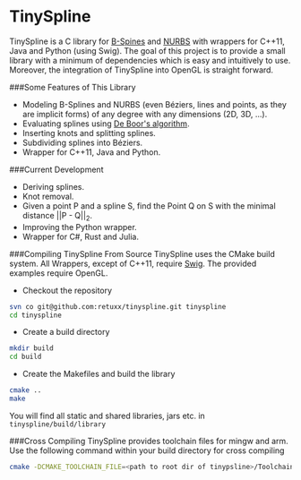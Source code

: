 TinySpline
========

TinySpline is a C library for [B-Spines](https://en.wikipedia.org/wiki/B-spline) 
and [NURBS](https://de.wikipedia.org/wiki/Non-Uniform_Rational_B-Spline) 
with wrappers for C++11, Java and Python (using Swig). The goal of this 
project is to provide a small library with a minimum of dependencies 
which is easy and intuitively to use. Moreover, the integration of 
TinySpline into OpenGL is straight forward.

###Some Features of This Library
- Modeling B-Splines and NURBS (even Béziers, lines and points, as 
they are implicit forms) of any degree with any dimensions (2D, 3D, ...).
- Evaluating splines using [De Boor's algorithm](https://en.wikipedia.org/wiki/De_Boor%27s_algorithm).
- Inserting knots and splitting splines.
- Subdividing splines into Béziers.
- Wrapper for C++11, Java and Python.

###Current Development
- Deriving splines.
- Knot removal.
- Given a point P and a spline S, find the Point Q on S with the 
minimal distance ||P - Q||<sub>2</sub>.
- Improving the Python wrapper.
- Wrapper for C#, Rust and Julia.

###Compiling TinySpline From Source
TinySpline uses the CMake build system. All Wrappers, except of C++11, 
require [Swig](http://www.swig.org/). The provided examples require 
OpenGL.

- Checkout the repository
```bash
svn co git@github.com:retuxx/tinyspline.git tinyspline
cd tinyspline
```
- Create a build directory
```bash
mkdir build
cd build
```
- Create the Makefiles and build the library
```bash
cmake ..
make
```

You will find all static and shared libraries, jars etc. in
`tinyspline/build/library`

###Cross Compiling
TinySpline provides toolchain files for mingw and arm. Use the following
command within your build directory for cross compiling
```bash
cmake -DCMAKE_TOOLCHAIN_FILE=<path to root dir of tinypsline>/Toolchain-*.cmake ..
```
